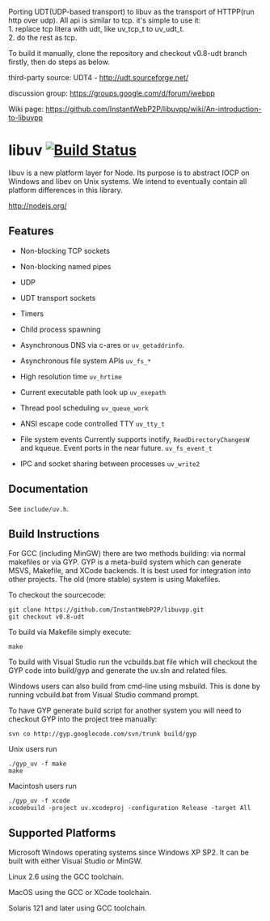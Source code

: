 Porting UDT(UDP-based transport) to libuv as the transport of HTTPP(run http over udp).	
All api is similar to tcp. it's simple to use it: 	
	1. replace tcp litera with udt, like uv_tcp_t to uv_udt_t.	
	2. do the rest as tcp.

To build it manually, clone the repository and checkout v0.8-udt branch firstly, then do steps as below.

third-party source:
UDT4 - http://udt.sourceforge.net/

discussion group:
https://groups.google.com/d/forum/iwebpp

Wiki page:
https://github.com/InstantWebP2P/libuvpp/wiki/An-introduction-to-libuvpp


# libuv [![Build Status](https://secure.travis-ci.org/joyent/libuv.png)](http://travis-ci.org/joyent/libuv)

libuv is a new platform layer for Node. Its purpose is to abstract IOCP on
Windows and libev on Unix systems. We intend to eventually contain all
platform differences in this library.

http://nodejs.org/

## Features

 * Non-blocking TCP sockets

 * Non-blocking named pipes

 * UDP
 
 * UDT transport sockets

 * Timers

 * Child process spawning

 * Asynchronous DNS via c-ares or `uv_getaddrinfo`.

 * Asynchronous file system APIs `uv_fs_*`

 * High resolution time `uv_hrtime`

 * Current executable path look up `uv_exepath`

 * Thread pool scheduling `uv_queue_work`

 * ANSI escape code controlled TTY `uv_tty_t`

 * File system events Currently supports inotify, `ReadDirectoryChangesW`
   and kqueue. Event ports in the near future.
   `uv_fs_event_t`

 * IPC and socket sharing between processes `uv_write2`


## Documentation

See `include/uv.h`.


## Build Instructions

For GCC (including MinGW) there are two methods building: via normal
makefiles or via GYP. GYP is a meta-build system which can generate MSVS,
Makefile, and XCode backends. It is best used for integration into other
projects.  The old (more stable) system is using Makefiles.

To checkout the sourcecode:

    git clone https://github.com/InstantWebP2P/libuvpp.git
    git checkout v0.8-udt


To build via Makefile simply execute:

    make

To build with Visual Studio run the vcbuilds.bat file which will
checkout the GYP code into build/gyp and generate the uv.sln and
related files.

Windows users can also build from cmd-line using msbuild.  This is
done by running vcbuild.bat from Visual Studio command prompt.

To have GYP generate build script for another system you will need to
checkout GYP into the project tree manually:

    svn co http://gyp.googlecode.com/svn/trunk build/gyp

Unix users run

    ./gyp_uv -f make
    make

Macintosh users run

    ./gyp_uv -f xcode
    xcodebuild -project uv.xcodeproj -configuration Release -target All


## Supported Platforms

Microsoft Windows operating systems since Windows XP SP2. It can be built
with either Visual Studio or MinGW.

Linux 2.6 using the GCC toolchain.

MacOS using the GCC or XCode toolchain.

Solaris 121 and later using GCC toolchain.
